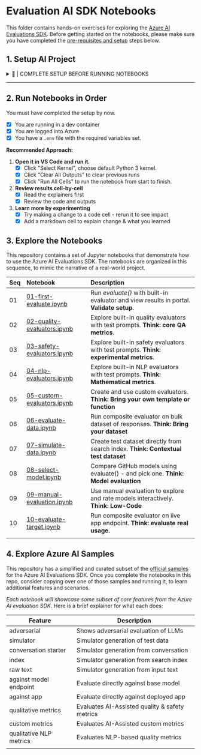 # Evaluation AI SDK Notebooks

This folder contains hands-on exercises for exploring the [Azure AI Evaluations SDK](https://pypi.org/project/azure-ai-evaluation/). Before getting started on the notebooks, please make sure you have completed the [pre-requisites and setup](#1-setup-ai-project) steps below.

## 1. Setup AI Project

<details>
<summary>🚨 | COMPLETE SETUP BEFORE RUNNING NOTEBOOKS </summary>
<br/>

> By the end of this section, you will have a working Azure AI project (backend) and a configured dev container environment (local development).

**Step 1: Launch Dev Container**

This repository is configured with a `.devcontainer` with all requirements for your development environment. 

1. _Recommended Option_ - Use GitHub Codespaces to launch the dev container in the cloud, with a Visual Studio Code editor in the browser.
1. _Alternative Option_ - Use Docker Desktop to launch the dev container locally, with a Visual Studio Code editor on your desktop.

By the end of this step, you should have a development enviroment with all dependencies pre-installed - and a Visual Studio Code editor open with an active terminal.

**Step 2: Authenticate with Azure**

Let's connect our development environment to our Azure subscription so we can access provisioned resources. 

1. Run this command in the VS Code terminal:

    ```bash
    az login --use-device-code
    ```

1. Follow the instructions in the terminal and complete the authentication flow via the browser. On completion, you should be redirected to the Visual Studio Code editor. You are now authenticated!

**Step 3: Provision Azure AI project**

For this lab, we need an Azure AI Foundry project with the following resources deployed:

1. Azure AI project and hub resources - to manage our generative AI application.
1. Azure OpenAI model deployments - specifically these 3 models:
    1. `gpt-4o` - as our evaluation model 
    1. `gpt-4o-mini` - as our chat model 
    1. `text-embedded-ada-002` - as our embedding model
1. Azure AI search service - to host our product index.

You have two options for provisioning the project - _pick one_:

1. **Deploy [Contoso Chat](https://aka.ms/aitour/contoso-chat)** - this is an AI app template that deploys all the resources needed with a single `azd up` command.
1. **Complete the [RAG Chat Tutorial](https://aka.ms/rag/azure-ai-foundry)** - this is a step-by-step tutorial to deploy resources manually, using the Azure AI Foundry portal.

**Step 4: Populate Search Index**

Your Azure infrastructure is ready. To build the RAG app, we need a search index. Let's create it now in two steps:

1. **Update access roles** - Run this command to give your user identity permissions to update the search resource.

    ```bash
    ./scripts/update-search-roles.sh
    ```
1. **Create search index** - Open the `data/product_info/create-azure-search.ipynb` notebook in the VS Code editor. d
    - Click "Select Kernel" - choose default Python environment
    - Click "Clear All Outputs" - then "Run All" to execute code.
    - This takes a couple of minutes to complete. You now have a `contoso-products` index in your Azure Search service.

**Step 5: Configure Environment Variables**

Our development environment is connected to Azure. To work with the Azure AI project, we need to configure local environment variables.

1. Create a `.env` file and copy this over.
    ```bash
    AZURE_OPENAI_ENDPOINT=
    AZURE_OPENAI_API_KEY=
    AZURE_OPENAI_CHAT_DEPLOYMENT="gpt-4o-mini"
    AZURE_OPENAI_EVAL_DEPLOYMENT="gpt-4"
    AZURE_OPENAI_API_VERSION="2025-01-01-preview"

    AZURE_AI_CONNECTION_STRING=
    AZURE_SEARCH_ENDPOINT=

    GITHUB_TOKEN
    ```
1. Update the `OPENAI` environment variable values from the Azure AI project page in Azure AI Foundry portal.
1. Update hte `SEARCH` endpoint from the Azure AI Search resource "Essentials" panel in Azure Portal.

**YOU ARE READY TO RUN NOTEBOOKS**

</details>

---

## 2. Run Notebooks in Order

You must have completed the setup by now.
- [X] You are running in a dev container
- [X] You are logged into Azure
- [X] You have a `.env` file with the required variables set.

**Recommended Approach:**

1. **Open it in VS Code and run it.** 
    - [X] Click "Select Kernel", choose default Python 3 kernel.
    - [X] Click "Clear All Outputs" to clear previous runs
    - [X] Click "Run All Cells" to run the notebook from start to finish.
1. **Review results cell-by-cell** 
    - [X] Read the explainers first
    - [X] Review the code and outputs
1. **Learn more by experimenting** 
    - [X] Try making a change to a code cell - rerun it to see impact
    - [X] Add a markdown cell to explain change & what you learned

## 3. Explore the Notebooks

This repository contains a set of Jupyter notebooks that demonstrate how to use the Azure AI Evaluations SDK. The notebooks are organized in this sequence, to mimic the narrative of a real-world project.

| Seq | Notebook | Description | 
| :-- |:-- | :--|
| 01 | [01-first-evaluate.ipynb](01-first-evaluate.ipynb) | Run _evaluate()_ with built-in evaluator and view results in portal. **Validate setup**. |
| 02 | [02-quality-evaluators.ipynb](02-quality-evaluators.ipynb) | Explore built-in quality evaluators with test prompts. **Think: core QA metrics**.|
| 03 | [03-safety-evaluators.ipynb](03-safety-evaluators.ipynb) | Explore built-in safety evaluators with test prompts. **Think: experimental metrics**.|
| 04 | [04-nlp-evaluators.ipynb](04-nlp-evaluators.ipynb) | Explore built-in NLP evaluators with test prompts. **Think: Mathematical metrics**.|
| 05 | [05-custom-evaluators.ipynb](05-custom-evaluators.ipynb) | Create and use custom evaluators. **Think: Bring your own template or function**|
| 06 | [06-evaluate-data.ipynb](06-evaluate-data.ipynb) | Run composite evaluator on bulk dataset of responses. **Think: Bring your dataset**|
| 07 | [07-simulate-data.ipynb](07-simulate-data.ipynb) | Create test dataset directly from search index. **Think: Contextual test dataset**|
| 08 | [08-select-model.ipynb](08-select-model.ipynb) | Compare GitHub models using evaluate() - and pick one. **Think: Model evaluation** |
| 09 | [09-manual-evaluation.ipynb](09-manual-evaluation.ipynb) | Use manual evaluation to explore and rate models interactively. **Think: Low-Code** |
| 10 | [10-evaluate-target.ipynb](10-evaluate-target.ipynb) | Run composite evaluator on live app endpoint. **Think: evaluate real usage.** |
| | | |

## 4. Explore Azure AI Samples

This repository has a simplified and curated subset of the [official samples](https://github.com/Azure-Samples/azureai-samples/tree/main/scenarios/evaluate) for the Azure AI Evaluations SDK. Once you complete the notebooks in this repo, consider copying over one of those samples and running it, to learn additional features and scenarios.

_Each notebook will showcase some subset of core features from the Azure AI evaluation SDK_. Here is a brief explainer for what each does:

| Feature | Description | 
| ------- | ----------- | 
| adversarial | Shows adversarial evaluation of LLMs |  
| simulator | Simulator generation of test data |
| conversation starter | Simulator generation from conversation | 
| index | Simulator generation from search index| 
| raw text |Simulator generation from input text |
| against model endpoint | Evaluate directly against base model |
| against app| Evaluate directly against deployed app |
| qualitative metrics | Evaluates AI-Assisted quality & safety metrics  | 
| custom metrics | Evaluates AI-Assisted custom metrics |
| qualitative NLP metrics| Evaluates NLP-based quality metrics | 
| | | |